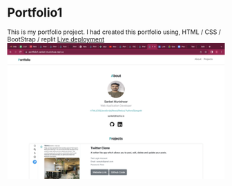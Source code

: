 # Portfolio1

This is my portfolio project.
I had created this portfolio using,
HTML / CSS / BootStrap / replit
[Live deployment](https://Portfolio1.sanket-munishwa.repl.co)
![/Users/techi.s./Desktop/Portfolio1/img/Screenshot 2022-10-06 at 1.12.25 AM.png](https://github.com/Sanket-Munishwar/Portfolio1/blob/main/img/Screenshot%202022-10-06%20at%201.12.25%20AM.png)
